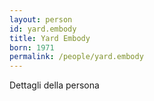 ```yaml
---
layout: person
id: yard.embody
title: Yard Embody
born: 1971
permalink: /people/yard.embody
---
```


Dettagli della persona 